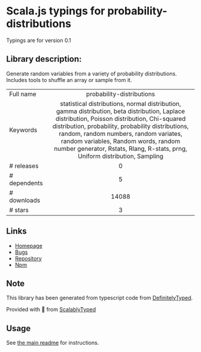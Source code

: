 
# Scala.js typings for probability-distributions

Typings are for version 0.1

## Library description:
Generate random variables from a variety of probability distributions. Includes tools to shuffle an array or sample from it.

|                    |                 |
| ------------------ | :-------------: |
| Full name          | probability-distributions |
| Keywords           | statistical distributions, normal distribution, gamma distribution, beta distribution, Laplace distribution, Poisson distribution, Chi-squared distribution, probability, probability distributions, random, random numbers, random variates, random variables, Random words, random number generator, Rstats, Rlang, R-stats, prng, Uniform distribution, Sampling |
| # releases         | 0 |
| # dependents       | 5 |
| # downloads        | 14088 |
| # stars            | 3 |

## Links
- [Homepage](https://github.com/Mattasher/probability-distributions#readme)
- [Bugs](https://github.com/Mattasher/probability-distributions/issues)
- [Repository](https://github.com/Mattasher/probability-distributions)
- [Npm](https://www.npmjs.com/package/probability-distributions)
    


## Note
This library has been generated from typescript code from [DefinitelyTyped](https://definitelytyped.org).

Provided with :purple_heart: from [ScalablyTyped](https://github.com/oyvindberg/ScalablyTyped)

## Usage
See [the main readme](../../readme.md) for instructions.



